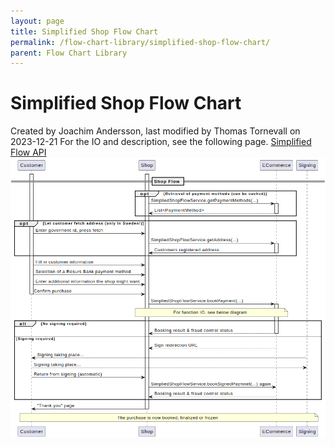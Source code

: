 ```yaml
---
layout: page
title: Simplified Shop Flow Chart
permalink: /flow-chart-library/simplified-shop-flow-chart/
parent: Flow Chart Library
---
```



# Simplified Shop Flow Chart 
Created by Joachim Andersson, last modified by Thomas Tornevall on
2023-12-21
For the IO and description, see the following page. [Simplified Flow
API](Simplified-Flow-API_1476359.html)
![](../../attachments/1476351/128286744.png)
  
